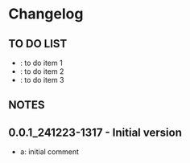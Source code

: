# Changelog 

## TO DO LIST
- : to do item 1
- : to do item 2
- : to do item 3

## NOTES

## 0.0.1_241223-1317 - Initial version
- a: initial comment
